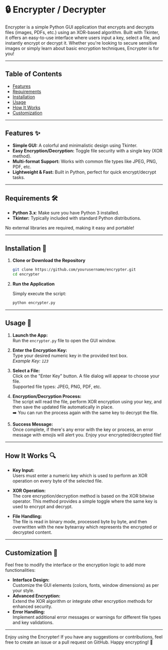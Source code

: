 # 🔒 Encrypter / Decrypter

Encrypter is a simple Python GUI application that encrypts and decrypts files (images, PDFs, etc.) using an XOR-based algorithm. Built with Tkinter, it offers an easy-to-use interface where users input a key, select a file, and instantly encrypt or decrypt it. Whether you're looking to secure sensitive images or simply learn about basic encryption techniques, Encrypter is for you!

---

## Table of Contents

- [Features](#features)
- [Requirements](#requirements)
- [Installation](#installation)
- [Usage](#usage)
- [How It Works](#how-it-works)
- [Customization](#customization)

---

## Features ✨

- **Simple GUI:** A colorful and minimalistic design using Tkinter.
- **Easy Encryption/Decryption:** Toggle file security with a single key (XOR method).
- **Multi-format Support:** Works with common file types like JPEG, PNG, PDF, etc.
- **Lightweight & Fast:** Built in Python, perfect for quick encrypt/decrypt tasks.

---

## Requirements 🛠

- **Python 3.x**: Make sure you have Python 3 installed.
- **Tkinter:** Typically included with standard Python distributions.
  
No external libraries are required, making it easy and portable!

---

## Installation 💾

1. **Clone or Download the Repository**

   ```bash
   git clone https://github.com/yourusername/encrypter.git
   cd encrypter
   ```

2. **Run the Application**

   Simply execute the script:

   ```bash
   python encrypter.py
   ```

---

## Usage 🚀

1. **Launch the App:**  
   Run the `encrypter.py` file to open the GUI window.

2. **Enter the Encryption Key:**  
   Type your desired numeric key in the provided text box.  
   _Example Key: `123`_

3. **Select a File:**  
   Click on the "Enter Key" button. A file dialog will appear to choose your file.  
   Supported file types: JPEG, PNG, PDF, etc.

4. **Encryption/Decryption Process:**  
   The script will read the file, perform XOR encryption using your key, and then save the updated file automatically in place.  
   ➡️ You can run the process again with the same key to decrypt the file.

5. **Success Message:**  
   Once complete, if there's any error with the key or process, an error message with emojis will alert you. Enjoy your encrypted/decrypted file!

---

## How It Works 🔍

- **Key Input:**  
  Users must enter a numeric key which is used to perform an XOR operation on every byte of the selected file.

- **XOR Operation:**  
  The core encryption/decryption method is based on the XOR bitwise operator. This method provides a simple toggle where the same key is used to encrypt and decrypt.

- **File Handling:**  
  The file is read in binary mode, processed byte by byte, and then overwritten with the new bytearray which represents the encrypted or decrypted content.

---

## Customization 🎨

Feel free to modify the interface or the encryption logic to add more functionalities:
- **Interface Design:**  
  Customize the GUI elements (colors, fonts, window dimensions) as per your style.
- **Advanced Encryption:**  
  Extend the XOR algorithm or integrate other encryption methods for enhanced security.
- **Error Handling:**  
  Implement additional error messages or warnings for different file types and key validations.

---

Enjoy using the Encrypter! If you have any suggestions or contributions, feel free to create an issue or a pull request on GitHub. Happy encrypting! 🔐
